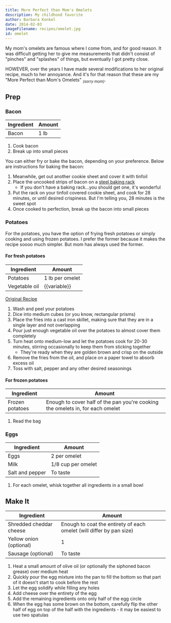 ```yaml
---
title: More Perfect than Mom's Omelets
description: My childhood favorite
author: Barbara Konkel
date: 2014-02-03
imageFilename: recipes/omelet.jpg
id: omelet
---
```


My mom's omelets are famous where I come from, and for good reason. It was difficult getting her to give me measurements that didn't consist of "pinches" and "splashes" of things, but eventually I got pretty close.

HOWEVER, over the years I have made several modifications to her original recipe, much to her annoyance. And it's for that reason that these are my "More Perfect than Mom's Omelets" <sub><i>(sorry mom)</i></sub>.

## Prep

### Bacon

| Ingredient | Amount |
| ---------- | ------ |
| Bacon      | 1 lb   |

1. Cook bacon
1. Break up into small pieces

You can either fry or bake the bacon, depending on your preference. Below are instructions for baking the bacon:

1. Meanwhile, get out another cookie sheet and cover it with tinfoil
1. <span>Place the uncooked strips of bacon on a [steel baking rack][amazon-baking-rack]</span>
   - If you don't have a baking rack...you should get one, it's wonderful
1. Put the rack on your tinfoil covered cookie sheet, and cook for 28 minutes, or until desired crispiness. But I'm telling you, 28 minutes is the sweet spot
1. Once cooked to perfection, break up the bacon into small pieces

[amazon-baking-rack]: https://www.amazon.com/gp/product/B017MWU59Y/ref=oh_aui_detailpage_o08_s00?ie=UTF8&psc=1&pldnSite=1

### Potatoes

For the potatoes, you have the option of frying fresh potatoes or simply cooking and using frozen potatoes. I prefer the former because it makes the recipe soooo much simpler. But mom has always used the former.

#### For fresh potatoes

| Ingredient    | Amount          |
| ------------- | --------------- |
| Potatoes      | 1 lb per omelet |
| Vegetable oil | {{variable}}    |

[Original Recipe](https://www.thebakingfairy.net/2015/08/the-perfect-stovetop-french-fries/)

1. Wash and peel your potatoes
1. Dice into medium cubes (or you know, rectangular prisms)
1. Place the fries into a cast iron skillet, making sure that they are in a single layer and not overlapping
1. Pour just enough vegetable oil over the potatoes to almost cover them completely
1. Turn heat onto medium-low and let the potatoes cook for 20-30 minutes, stirring occasionally to keep them from sticking together
   - They're ready when they are golden brown and crisp on the outside
1. Remove the fries from the oil, and place on a paper towel to absorb excess oil
1. Toss with salt, pepper and any other desired seasonings

#### For frozen potatoes

| Ingredient      | Amount                                                                         |
| --------------- | ------------------------------------------------------------------------------ |
| Frozen potatoes | Enough to cover half of the pan you're cooking the omelets in, for each omelet |

1. Read the bag

### Eggs

| Ingredient      | Amount             |
| --------------- | ------------------ |
| Eggs            | 2 per omelet       |
| Milk            | 1/8 cup per omelet |
| Salt and pepper | To taste           |

1. For each omelet, whisk together all ingredients in a small bowl

## Make It

| Ingredient              | Amount                                                               |
| ----------------------- | -------------------------------------------------------------------- |
| Shredded cheddar cheese | Enough to coat the entirety of each omelet (will differ by pan size) |
| Yellow onion (optional) | 1                                                                    |
| Sausage (optional)      | To taste                                                             |

1. Heat a small amount of olive oil (or optionally the siphoned bacon grease) over medium heat
1. Quickly pour the egg mixture into the pan to fill the bottom so that part of it doesn't start to cook before the rest
1. Let the egg solidify while filling any holes
1. Add cheese over the entirety of the egg
1. Add the remaining ingredients onto only half of the egg circle
1. When the egg has some brown on the bottom, carefully flip the other half of egg on top of the half with the ingredients - it may be easiest to use two spatulas
